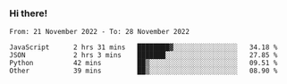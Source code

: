 ### Hi there!

<!--START_SECTION:waka-->

```text
From: 21 November 2022 - To: 28 November 2022

JavaScript      2 hrs 31 mins   ████████▓░░░░░░░░░░░░░░░░   34.18 %
JSON            2 hrs 3 mins    ███████░░░░░░░░░░░░░░░░░░   27.85 %
Python          42 mins         ██▒░░░░░░░░░░░░░░░░░░░░░░   09.51 %
Other           39 mins         ██▒░░░░░░░░░░░░░░░░░░░░░░   08.90 %
```

<!--END_SECTION:waka-->
